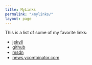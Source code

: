```yaml
---
title: MyLinks
permalink: "/mylinks/"
layout: page
---
```


This is a list of some of my favorite links:

* [jekyll](https://github.com/jekyll/jekyll)
* [github](https://github.com "github")
* [msdn](https://msdn.microsoft.com "msdn")
* [news.ycombinator.com](https://news.ycombinator.com "news.ycombinator.com")